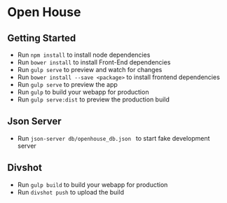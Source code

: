 # Open House 

## Getting Started
- Run `npm install` to install node dependencies
- Run `bower install` to install Front-End dependencies
- Run `gulp serve` to preview and watch for changes
- Run `bower install --save <package>` to install frontend dependencies
- Run `gulp serve` to preview the app
- Run `gulp` to build your webapp for production
- Run `gulp serve:dist` to preview the production build

## Json Server 
- Run `json-server db/openhouse_db.json ` to start fake development server

## Divshot 
- Run `gulp build` to build your webapp for production
- Run `divshot push` to upload the build
